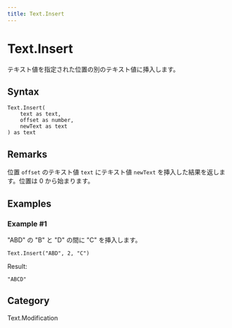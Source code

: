 ```yaml
---
title: Text.Insert
---
```


# Text.Insert


テキスト値を指定された位置の別のテキスト値に挿入します。


## Syntax

```powerquery
Text.Insert(
    text as text,
    offset as number,
    newText as text
) as text
```


## Remarks

位置 <code>offset</code> のテキスト値 <code>text</code> にテキスト値 <code>newText</code> を挿入した結果を返します。位置は 0 から始まります。


## Examples

### Example #1 
&#34;ABD&#34; の &#34;B&#34; と &#34;D&#34; の間に &#34;C&#34; を挿入します。
```powerquery
Text.Insert("ABD", 2, "C")
```

Result: 
```powerquery
"ABCD"
```




## Category
Text.Modification
